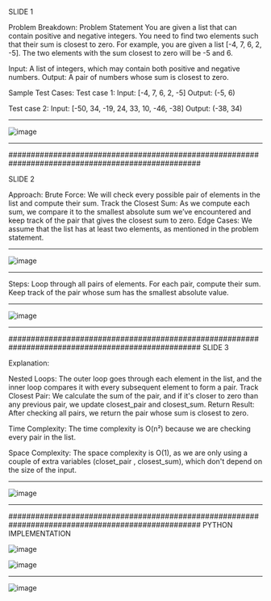 SLIDE 1

Problem Breakdown:
Problem Statement You are given a list that can contain positive and negative integers. You need to find two elements such that their sum is closest to zero.
For example, you are given a list [-4, 7, 6, 2, -5]. The two elements with the sum closest to zero will be -5 and 6.

Input: A list of integers, which may contain both positive and negative numbers.
Output: A pair of numbers whose sum is closest to zero.

Sample Test Cases:
Test case 1:
Input: [-4, 7, 6, 2, -5]
Output: (-5, 6)

Test case 2:
Input: [-50, 34, -19, 24, 33, 10, -46, -38]
Output: (-38, 34)
___________________________________________________________________________________________________
![image](https://github.com/user-attachments/assets/92c557b2-29cf-4867-8c9d-45ca9ef69c91)
___________________________________________________________________________________________________
###################################################################################################

SLIDE 2

Approach:
Brute Force: We will check every possible pair of elements in the list and compute their sum.
Track the Closest Sum: As we compute each sum, we compare it to the smallest absolute sum we’ve encountered and keep track of the pair that gives the closest sum to zero.
Edge Cases: We assume that the list has at least two elements, as mentioned in the problem statement.
___________________________________________________________________________________________________
![image](https://github.com/user-attachments/assets/6d56a187-5f0e-407a-a777-913d37050780)
___________________________________________________________________________________________________

Steps:
Loop through all pairs of elements.
For each pair, compute their sum.
Keep track of the pair whose sum has the smallest absolute value.
___________________________________________________________________________________________________
![image](https://github.com/user-attachments/assets/f732bf5e-3291-4263-8016-be15f3e38566)
___________________________________________________________________________________________________

###################################################################################################
SLIDE 3

Explanation:

Nested Loops:
The outer loop goes through each element in the list, and the inner loop compares it with every subsequent element to form a pair. Track Closest Pair: We calculate the sum of the pair, and if it's closer to zero than any previous pair, we update closest_pair and closest_sum. Return Result: After checking all pairs, we return the pair whose sum is closest to zero.

Time Complexity:
The time complexity is O(n²) because we are checking every pair in the list.

Space Complexity:
The space complexity is O(1), as we are only using a couple of extra variables (closet_pair , closest_sum), which don't depend on the size of the input.
___________________________________________________________________________________________________
![image](https://github.com/user-attachments/assets/1b7bc2a8-addb-4231-bfdf-fc36bfc51402)
___________________________________________________________________________________________________
###################################################################################################
PYTHON IMPLEMENTATION


![image](https://github.com/user-attachments/assets/d5216065-2d93-44db-8129-fc2a21752562)


![image](https://github.com/user-attachments/assets/146ae98b-ab50-45f0-8411-c82f24122111)


____________________________________________________________________________________________________
![image](https://github.com/user-attachments/assets/0216579f-ac4c-4ee7-ae3b-60cf71864dad)


